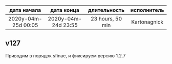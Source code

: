 
| дата начала         |   дата конца        |  длительность    | исполнитель  |
|:-------------------:|:-------------------:|:----------------:|:------------:|
| 2020y-04m-25d 00:05 | 2020y-04m-24d 23:55 | 23 hours, 50 min | Kartonagnick |

v127
---
Приводим в порядок sfinae, и фиксируем версию 1.2.7
